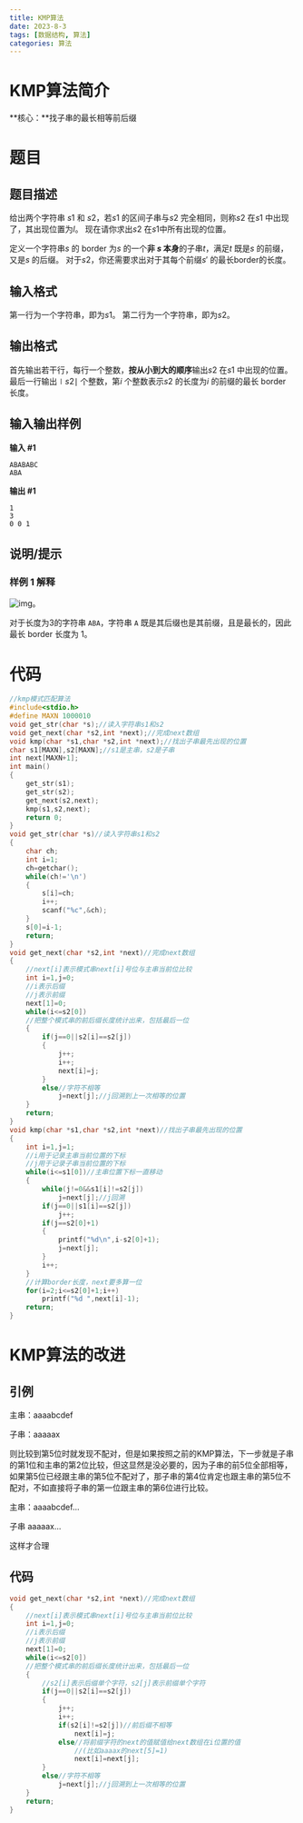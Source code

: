 ```yaml
---
title: KMP算法
date: 2023-8-3
tags: [数据结构, 算法]
categories: 算法
---
```


# KMP算法简介

**核心：**找子串的最长相等前后缀

# 题目

## 题目描述

给出两个字符串 *s*1 和 *s*2，若*s*1 的区间子串与*s*2 完全相同，则称*s*2 在*s*1 中出现了，其出现位置为*l*。
现在请你求出*s*2​ 在*s*1​ 中所有出现的位置。

定义一个字符串*s* 的 border 为*s* 的一个**非 *s* 本身**的子串*t*，满足*t* 既是*s* 的前缀，又是*s* 的后缀。
对于*s*2​，你还需要求出对于其每个前缀*s*′ 的最长border的长度。

## 输入格式

第一行为一个字符串，即为*s*1。
第二行为一个字符串，即为*s*2​。

## 输出格式

首先输出若干行，每行一个整数，**按从小到大的顺序**输出*s*2 在*s*1 中出现的位置。
最后一行输出∣*s*2​∣ 个整数，第*i* 个整数表示*s*2​ 的长度为*i* 的前缀的最长 border 长度。

## 输入输出样例

**输入 #1**

```
ABABABC
ABA
```

**输出 #1**

```
1
3
0 0 1 
```

## 说明/提示

### 样例 1 解释

![img](https://cdn.luogu.com.cn/upload/pic/2257.png)。

对于长度为3的字符串 `ABA`，字符串 `A` 既是其后缀也是其前缀，且是最长的，因此最长 border 长度为 1。

# 代码

```c
//kmp模式匹配算法
#include<stdio.h>
#define MAXN 1000010
void get_str(char *s);//读入字符串s1和s2
void get_next(char *s2,int *next);//完成next数组
void kmp(char *s1,char *s2,int *next);//找出子串最先出现的位置
char s1[MAXN],s2[MAXN];//s1是主串，s2是子串
int next[MAXN+1];
int main()
{
    get_str(s1);
    get_str(s2);
    get_next(s2,next);
    kmp(s1,s2,next);
    return 0;
}
void get_str(char *s)//读入字符串s1和s2
{
    char ch;
    int i=1;
    ch=getchar();
    while(ch!='\n')
    {
        s[i]=ch;
        i++;
        scanf("%c",&ch);
    }
    s[0]=i-1;
    return;
}
void get_next(char *s2,int *next)//完成next数组
{
    //next[i]表示模式串next[i]号位与主串当前位比较
    int i=1,j=0;
    //i表示后缀
    //j表示前缀
    next[1]=0;
    while(i<=s2[0])
    //把整个模式串的前后缀长度统计出来，包括最后一位
    {
        if(j==0||s2[i]==s2[j])
        {
            j++;
            i++;
            next[i]=j;
        }
        else//字符不相等
            j=next[j];//j回溯到上一次相等的位置
    }
    return;
}
void kmp(char *s1,char *s2,int *next)//找出子串最先出现的位置
{
    int i=1,j=1;
    //i用于记录主串当前位置的下标
    //j用于记录子串当前位置的下标
    while(i<=s1[0])//主串位置下标一直移动
    {
        while(j!=0&&s1[i]!=s2[j])
            j=next[j];//j回溯
        if(j==0||s1[i]==s2[j])
            j++;
        if(j==s2[0]+1)
        {
            printf("%d\n",i-s2[0]+1);
            j=next[j];
        }
        i++;
    }
    //计算border长度，next要多算一位
    for(i=2;i<=s2[0]+1;i++)
        printf("%d ",next[i]-1);
    return;
}
```

# KMP算法的改进

## 引例

主串：aaaabcdef

子串：aaaaax

则比较到第5位时就发现不配对，但是如果按照之前的KMP算法，下一步就是子串的第1位和主串的第2位比较，但这显然是没必要的，因为子串的前5位全部相等，如果第5位已经跟主串的第5位不配对了，那子串的第4位肯定也跟主串的第5位不配对，不如直接将子串的第一位跟主串的第6位进行比较。

主串：aaaabcdef...

子串           aaaaax...

这样才合理

## 代码

```c
void get_next(char *s2,int *next)//完成next数组
{
    //next[i]表示模式串next[i]号位与主串当前位比较
    int i=1,j=0;
    //i表示后缀
    //j表示前缀
    next[1]=0;
    while(i<=s2[0])
    //把整个模式串的前后缀长度统计出来，包括最后一位
    {
        //s2[i]表示后缀单个字符，s2[j]表示前缀单个字符
        if(j==0||s2[i]==s2[j])
        {
            j++;
            i++;
            if(s2[i]!=s2[j])//前后缀不相等
                next[i]=j;
            else//将前缀字符的next的值赋值给next数组在i位置的值
                //(比如aaaax的next[5]=1)
                next[i]=next[j];
        }
        else//字符不相等
            j=next[j];//j回溯到上一次相等的位置
    }
    return;
}
```











